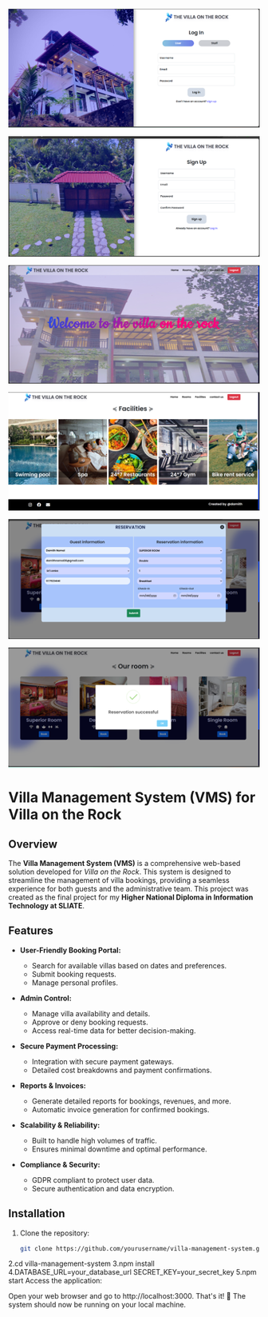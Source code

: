![App Screenshot](https://github.com/Damithnamal/the-villa-on-the-rock/blob/master/image/login%20page.png)

![App Screenshot](https://github.com/Damithnamal/the-villa-on-the-rock/blob/master/image/new%20user%20sign%20up.png)

![App Screenshot](https://github.com/Damithnamal/the-villa-on-the-rock/blob/master/image/home%20page.png)

![App Screenshot](https://github.com/Damithnamal/the-villa-on-the-rock/blob/master/image/our%20facilities.png)

![App Screenshot](https://github.com/Damithnamal/the-villa-on-the-rock/blob/master/image/guest%20reservation.png)

![App Screenshot](https://github.com/Damithnamal/the-villa-on-the-rock/blob/master/image/reservation%20successful.png)

# Villa Management System (VMS) for Villa on the Rock

## Overview
The **Villa Management System (VMS)** is a comprehensive web-based solution developed for *Villa on the Rock*. This system is designed to streamline the management of villa bookings, providing a seamless experience for both guests and the administrative team. This project was created as the final project for my **Higher National Diploma in Information Technology at SLIATE**.

## Features
- **User-Friendly Booking Portal:**
  - Search for available villas based on dates and preferences.
  - Submit booking requests.
  - Manage personal profiles.
  
- **Admin Control:**
  - Manage villa availability and details.
  - Approve or deny booking requests.
  - Access real-time data for better decision-making.

- **Secure Payment Processing:**
  - Integration with secure payment gateways.
  - Detailed cost breakdowns and payment confirmations.
  
- **Reports & Invoices:**
  - Generate detailed reports for bookings, revenues, and more.
  - Automatic invoice generation for confirmed bookings.

- **Scalability & Reliability:**
  - Built to handle high volumes of traffic.
  - Ensures minimal downtime and optimal performance.

- **Compliance & Security:**
  - GDPR compliant to protect user data.
  - Secure authentication and data encryption.

## Installation
1. Clone the repository:
   ```bash
   git clone https://github.com/yourusername/villa-management-system.git

2.cd villa-management-system
3.npm install
4.DATABASE_URL=your_database_url
SECRET_KEY=your_secret_key
5.npm start
Access the application:

Open your web browser and go to http://localhost:3000.
That's it! 🎉 The system should now be running on your local machine.
